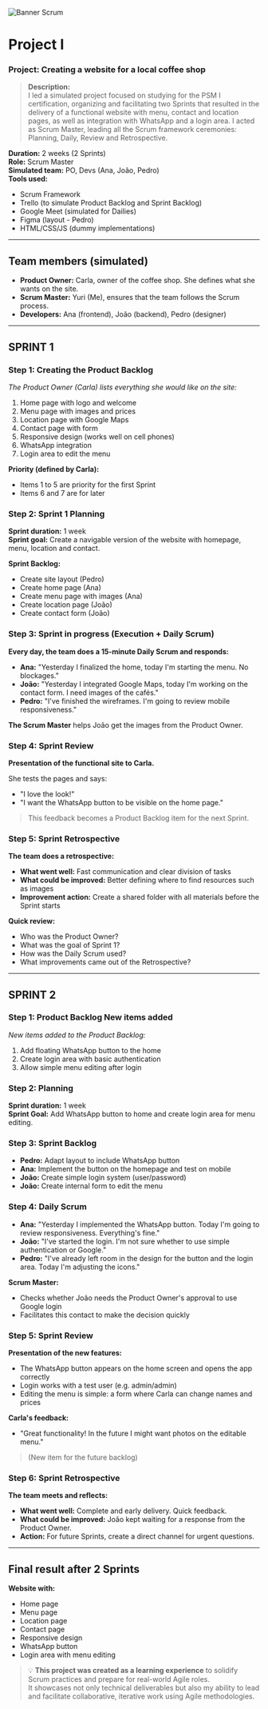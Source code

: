 ![Banner Scrum](./banner-scrum.png)


# Project I

### Project: Creating a website for a local coffee shop

> **Description:**  
> I led a simulated project focused on studying for the PSM I certification, organizing and facilitating two Sprints that resulted in the delivery of a functional website with menu, contact and location pages, as well as integration with WhatsApp and a login area. I acted as Scrum Master, leading all the Scrum framework ceremonies: Planning, Daily, Review and Retrospective.

**Duration:** 2 weeks (2 Sprints)  
**Role:** Scrum Master  
**Simulated team:** PO, Devs (Ana, João, Pedro)  
**Tools used:**

- Scrum Framework  
- Trello (to simulate Product Backlog and Sprint Backlog)  
- Google Meet (simulated for Dailies)  
- Figma (layout - Pedro)  
- HTML/CSS/JS (dummy implementations)

---

## Team members (simulated)

- **Product Owner:** Carla, owner of the coffee shop. She defines what she wants on the site.  
- **Scrum Master:** Yuri (Me), ensures that the team follows the Scrum process.  
- **Developers:** Ana (frontend), João (backend), Pedro (designer)

---

## SPRINT 1

### Step 1: Creating the Product Backlog

*The Product Owner (Carla) lists everything she would like on the site:*

1. Home page with logo and welcome  
2. Menu page with images and prices  
3. Location page with Google Maps  
4. Contact page with form  
5. Responsive design (works well on cell phones)  
6. WhatsApp integration  
7. Login area to edit the menu

**Priority (defined by Carla):**

- Items 1 to 5 are priority for the first Sprint  
- Items 6 and 7 are for later  

### Step 2: Sprint 1 Planning

**Sprint duration:** 1 week  
**Sprint goal:** Create a navigable version of the website with homepage, menu, location and contact.

**Sprint Backlog:**

- Create site layout (Pedro)  
- Create home page (Ana)  
- Create menu page with images (Ana)  
- Create location page (João)  
- Create contact form (João)  

### Step 3: Sprint in progress (Execution + Daily Scrum)

**Every day, the team does a 15-minute Daily Scrum and responds:**

- **Ana:** "Yesterday I finalized the home, today I'm starting the menu. No blockages."  
- **João:** "Yesterday I integrated Google Maps, today I'm working on the contact form. I need images of the cafés."  
- **Pedro:** "I've finished the wireframes. I'm going to review mobile responsiveness."

**The Scrum Master** helps João get the images from the Product Owner.

### Step 4: Sprint Review

**Presentation of the functional site to Carla.**

She tests the pages and says:

- "I love the look!"  
- "I want the WhatsApp button to be visible on the home page."

> This feedback becomes a Product Backlog item for the next Sprint.

### Step 5: Sprint Retrospective

**The team does a retrospective:**

- **What went well:** Fast communication and clear division of tasks  
- **What could be improved:** Better defining where to find resources such as images  
- **Improvement action:** Create a shared folder with all materials before the Sprint starts

**Quick review:**

- Who was the Product Owner?  
- What was the goal of Sprint 1?  
- How was the Daily Scrum used?  
- What improvements came out of the Retrospective?  

---

## SPRINT 2

### Step 1: Product Backlog New items added

*New items added to the Product Backlog:*

1. Add floating WhatsApp button to the home  
2. Create login area with basic authentication  
3. Allow simple menu editing after login  

### Step 2: Planning

**Sprint duration:** 1 week  
**Sprint Goal:** Add WhatsApp button to home and create login area for menu editing.

### Step 3: Sprint Backlog

- **Pedro:** Adapt layout to include WhatsApp button  
- **Ana:** Implement the button on the homepage and test on mobile  
- **João:** Create simple login system (user/password)  
- **João:** Create internal form to edit the menu  

### Step 4: Daily Scrum

- **Ana:** "Yesterday I implemented the WhatsApp button. Today I'm going to review responsiveness. Everything's fine."  
- **João:** "I've started the login. I'm not sure whether to use simple authentication or Google."  
- **Pedro:** "I've already left room in the design for the button and the login area. Today I'm adjusting the icons."

**Scrum Master:**

- Checks whether João needs the Product Owner's approval to use Google login  
- Facilitates this contact to make the decision quickly  

### Step 5: Sprint Review

**Presentation of the new features:**

- The WhatsApp button appears on the home screen and opens the app correctly  
- Login works with a test user (e.g. admin/admin)  
- Editing the menu is simple: a form where Carla can change names and prices  

**Carla's feedback:**

- "Great functionality! In the future I might want photos on the editable menu."  
> (New item for the future backlog)

### Step 6: Sprint Retrospective

**The team meets and reflects:**

- **What went well:** Complete and early delivery. Quick feedback.  
- **What could be improved:** João kept waiting for a response from the Product Owner.  
- **Action:** For future Sprints, create a direct channel for urgent questions.

---

## Final result after 2 Sprints

**Website with:**

- Home page  
- Menu page  
- Location page  
- Contact page  
- Responsive design  
- WhatsApp button  
- Login area with menu editing  

> 💡 **This project was created as a learning experience** to solidify Scrum practices and prepare for real-world Agile roles.  
> It showcases not only technical deliverables but also my ability to lead and facilitate collaborative, iterative work using Agile methodologies.

